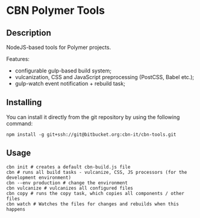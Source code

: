 # CBN Polymer Tools

## Description

NodeJS-based tools for Polymer projects.

Features:
- configurable gulp-based build system;
- vulcanization, CSS and JavaScript preprocessing (PostCSS, Babel etc.);
- gulp-watch event notification + rebuild task;

## Installing

You can install it directly from the git repository by using the following command:
```
npm install -g git+ssh://git@bitbucket.org:cbn-it/cbn-tools.git
```

## Usage

```
cbn init # creates a default cbn-build.js file
cbn # runs all build tasks - vulcanize, CSS, JS processors (for the development environment)
cbn --env production # change the environment
cbn vulcanize # vulcanizes all configured files
cbn copy # runs the copy task, which copies all components / other files
cbn watch # Watches the files for changes and rebuilds when this happens
```
